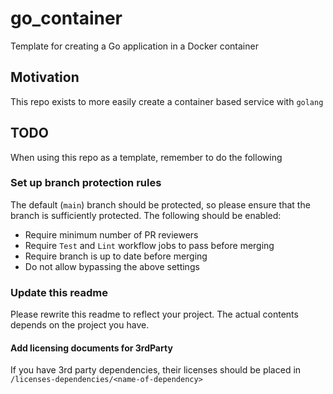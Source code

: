 # go_container

Template for creating a Go application in a Docker container

## Motivation

This repo exists to more easily create a container based service with `golang`

## TODO

When using this repo as a template, remember to do the following

### Set up branch protection rules

The default (`main`) branch should be protected, so please ensure that the
branch is sufficiently protected. The following should be enabled:

* Require minimum number of PR reviewers
* Require `Test` and `Lint` workflow jobs to pass before merging
* Require branch is up to date before merging
* Do not allow bypassing the above settings

### Update this readme

Please rewrite this readme to reflect your project.
The actual contents depends on the project you have.

#### Add licensing documents for 3rdParty

If you have 3rd party dependencies, their licenses should be placed in
`/licenses-dependencies/<name-of-dependency>`
